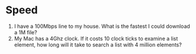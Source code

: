 # Speed

1. I have a 100Mbps line to my house.  What is the fastest I could download a 1M file?
2. My Mac has a 4Ghz clock. If it costs 10 clock ticks to examine a list element, how long will it take to search a list with 4 million elements?
